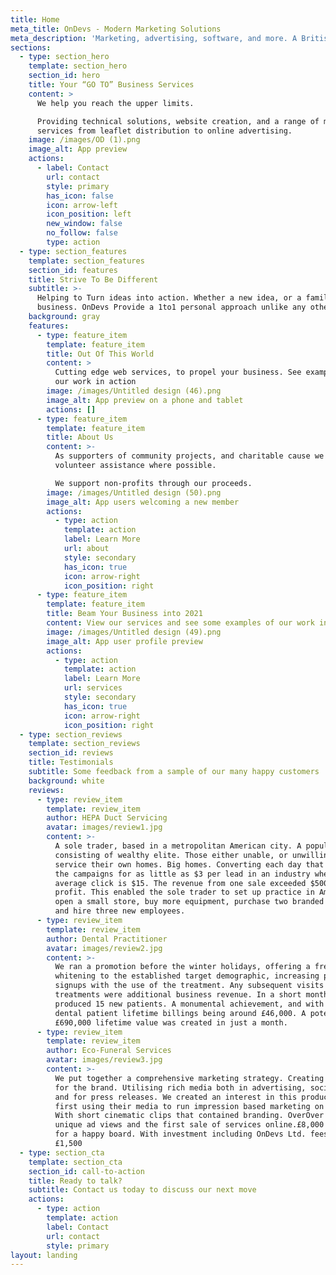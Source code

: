 ```yaml
---
title: Home
meta_title: OnDevs - Modern Marketing Solutions
meta_description: 'Marketing, advertising, software, and more. A British Tech company.'
sections:
  - type: section_hero
    template: section_hero
    section_id: hero
    title: Your “GO TO” Business Services
    content: >
      We help you reach the upper limits.

      Providing technical solutions, website creation, and a range of marketing
      services from leaflet distribution to online advertising. 
    image: /images/OD (1).png
    image_alt: App preview
    actions:
      - label: Contact
        url: contact
        style: primary
        has_icon: false
        icon: arrow-left
        icon_position: left
        new_window: false
        no_follow: false
        type: action
  - type: section_features
    template: section_features
    section_id: features
    title: Strive To Be Different
    subtitle: >-
      Helping to Turn ideas into action. Whether a new idea, or a family
      business. OnDevs Provide a 1to1 personal approach unlike any other.
    background: gray
    features:
      - type: feature_item
        template: feature_item
        title: Out Of This World
        content: >
          Cutting edge web services, to propel your business. See examples of
          our work in action
        image: /images/Untitled design (46).png
        image_alt: App preview on a phone and tablet
        actions: []
      - type: feature_item
        template: feature_item
        title: About Us
        content: >-
          As supporters of community projects, and charitable cause we always
          volunteer assistance where possible. 

          We support non-profits through our proceeds.
        image: /images/Untitled design (50).png
        image_alt: App users welcoming a new member
        actions:
          - type: action
            template: action
            label: Learn More
            url: about
            style: secondary
            has_icon: true
            icon: arrow-right
            icon_position: right
      - type: feature_item
        template: feature_item
        title: Beam Your Business into 2021
        content: View our services and see some examples of our work in action.
        image: /images/Untitled design (49).png
        image_alt: App user profile preview
        actions:
          - type: action
            template: action
            label: Learn More
            url: services
            style: secondary
            has_icon: true
            icon: arrow-right
            icon_position: right
  - type: section_reviews
    template: section_reviews
    section_id: reviews
    title: Testimonials
    subtitle: Some feedback from a sample of our many happy customers
    background: white
    reviews:
      - type: review_item
        template: review_item
        author: HEPA Duct Servicing
        avatar: images/review1.jpg
        content: >-
          A sole trader, based in a metropolitan American city. A population
          consisting of wealthy elite. Those either unable, or unwilling to
          service their own homes. Big homes. Converting each day that we resume
          the campaigns for as little as $3 per lead in an industry where the
          average click is $15. The revenue from one sale exceeded $500 with 80%
          profit. This enabled the sole trader to set up practice in America,
          open a small store, buy more equipment, purchase two branded vehicles
          and hire three new employees.
      - type: review_item
        template: review_item
        author: Dental Practitioner
        avatar: images/review2.jpg
        content: >-
          We ran a promotion before the winter holidays, offering a free teeth
          whitening to the established target demographic, increasing patient
          signups with the use of the treatment. Any subsequent visits and
          treatments were additional business revenue. In a short month we
          produced 15 new patients. A monumental achievement, and with average
          dental patient lifetime billings being around £46,000. A potential
          £690,000 lifetime value was created in just a month.
      - type: review_item
        template: review_item
        author: Eco-Funeral Services
        avatar: images/review3.jpg
        content: >-
          We put together a comprehensive marketing strategy. Creating a persona
          for the brand. Utilising rich media both in advertising, social media
          and for press releases. We created an interest in this product, by
          first using their media to run impression based marketing on YouTube.
          With short cinematic clips that contained branding. OverOver 3,000,000
          unique ad views and the first sale of services online.£8,000 profit
          for a happy board. With investment including OnDevs Ltd. fees totaling
          £1,500
  - type: section_cta
    template: section_cta
    section_id: call-to-action
    title: Ready to talk?
    subtitle: Contact us today to discuss our next move
    actions:
      - type: action
        template: action
        label: Contact
        url: contact
        style: primary
layout: landing
---
```

